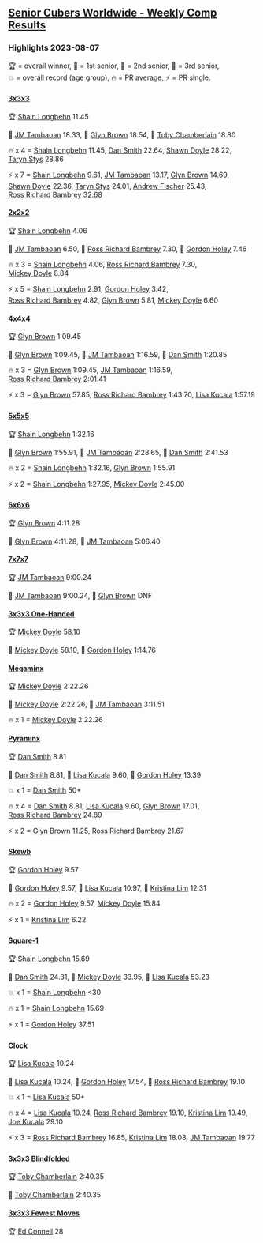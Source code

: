 <style>table {white-space: nowrap;}</style>
<link rel="stylesheet" type="text/css" href="/scw-comp/css/flags.css" />

## [Senior Cubers Worldwide - Weekly Comp Results](/scw-comp/results/)
### Highlights 2023-08-07

<span style="white-space: nowrap;">🏆 = overall winner</span>, <span style="white-space: nowrap;">🥇 = 1st senior</span>, <span style="white-space: nowrap;">🥈 = 2nd senior</span>, <span style="white-space: nowrap;">🥉 = 3rd senior</span>, <span style="white-space: nowrap;">💥 = overall record (age group)</span>, <span style="white-space: nowrap;">🔥 = PR average</span>, <span style="white-space: nowrap;">⚡ = PR single</span>.

#### [3x3x3](333.md)

<span style="white-space: nowrap;">🏆 [Shain Longbehn](../../persons/shain_longbehn/333.md) 11.45</span>

<span style="white-space: nowrap;">🥇 [JM Tambaoan](../../persons/jm_tambaoan/333.md) 18.33</span>, <span style="white-space: nowrap;">🥈 [Glyn Brown](../../persons/glyn_brown/333.md) 18.54</span>, <span style="white-space: nowrap;">🥉 [Toby Chamberlain](../../persons/toby_chamberlain/333.md) 18.80</span>

🔥 x 4 = <span style="white-space: nowrap;">[Shain Longbehn](../../persons/shain_longbehn/333.md) 11.45</span>, <span style="white-space: nowrap;">[Dan Smith](../../persons/dan_smith/333.md) 22.64</span>, <span style="white-space: nowrap;">[Shawn Doyle](../../persons/shawn_doyle/333.md) 28.22</span>, <span style="white-space: nowrap;">[Taryn Stys](../../persons/taryn_stys/333.md) 28.86</span>

⚡ x 7 = <span style="white-space: nowrap;">[Shain Longbehn](../../persons/shain_longbehn/333.md) 9.61</span>, <span style="white-space: nowrap;">[JM Tambaoan](../../persons/jm_tambaoan/333.md) 13.17</span>, <span style="white-space: nowrap;">[Glyn Brown](../../persons/glyn_brown/333.md) 14.69</span>, <span style="white-space: nowrap;">[Shawn Doyle](../../persons/shawn_doyle/333.md) 22.36</span>, <span style="white-space: nowrap;">[Taryn Stys](../../persons/taryn_stys/333.md) 24.01</span>, <span style="white-space: nowrap;">[Andrew Fischer](../../persons/andrew_fischer/333.md) 25.43</span>, <span style="white-space: nowrap;">[Ross Richard Bambrey](../../persons/ross_richard_bambrey/333.md) 32.68</span>

#### [2x2x2](222.md)

<span style="white-space: nowrap;">🏆 [Shain Longbehn](../../persons/shain_longbehn/222.md) 4.06</span>

<span style="white-space: nowrap;">🥇 [JM Tambaoan](../../persons/jm_tambaoan/222.md) 6.50</span>, <span style="white-space: nowrap;">🥈 [Ross Richard Bambrey](../../persons/ross_richard_bambrey/222.md) 7.30</span>, <span style="white-space: nowrap;">🥉 [Gordon Holey](../../persons/gordon_holey/222.md) 7.46</span>

🔥 x 3 = <span style="white-space: nowrap;">[Shain Longbehn](../../persons/shain_longbehn/222.md) 4.06</span>, <span style="white-space: nowrap;">[Ross Richard Bambrey](../../persons/ross_richard_bambrey/222.md) 7.30</span>, <span style="white-space: nowrap;">[Mickey Doyle](../../persons/mickey_doyle/222.md) 8.84</span>

⚡ x 5 = <span style="white-space: nowrap;">[Shain Longbehn](../../persons/shain_longbehn/222.md) 2.91</span>, <span style="white-space: nowrap;">[Gordon Holey](../../persons/gordon_holey/222.md) 3.42</span>, <span style="white-space: nowrap;">[Ross Richard Bambrey](../../persons/ross_richard_bambrey/222.md) 4.82</span>, <span style="white-space: nowrap;">[Glyn Brown](../../persons/glyn_brown/222.md) 5.81</span>, <span style="white-space: nowrap;">[Mickey Doyle](../../persons/mickey_doyle/222.md) 6.60</span>

#### [4x4x4](444.md)

<span style="white-space: nowrap;">🏆 [Glyn Brown](../../persons/glyn_brown/444.md) 1:09.45</span>

<span style="white-space: nowrap;">🥇 [Glyn Brown](../../persons/glyn_brown/444.md) 1:09.45</span>, <span style="white-space: nowrap;">🥈 [JM Tambaoan](../../persons/jm_tambaoan/444.md) 1:16.59</span>, <span style="white-space: nowrap;">🥉 [Dan Smith](../../persons/dan_smith/444.md) 1:20.85</span>

🔥 x 3 = <span style="white-space: nowrap;">[Glyn Brown](../../persons/glyn_brown/444.md) 1:09.45</span>, <span style="white-space: nowrap;">[JM Tambaoan](../../persons/jm_tambaoan/444.md) 1:16.59</span>, <span style="white-space: nowrap;">[Ross Richard Bambrey](../../persons/ross_richard_bambrey/444.md) 2:01.41</span>

⚡ x 3 = <span style="white-space: nowrap;">[Glyn Brown](../../persons/glyn_brown/444.md) 57.85</span>, <span style="white-space: nowrap;">[Ross Richard Bambrey](../../persons/ross_richard_bambrey/444.md) 1:43.70</span>, <span style="white-space: nowrap;">[Lisa Kucala](../../persons/lisa_kucala/444.md) 1:57.19</span>

#### [5x5x5](555.md)

<span style="white-space: nowrap;">🏆 [Shain Longbehn](../../persons/shain_longbehn/555.md) 1:32.16</span>

<span style="white-space: nowrap;">🥇 [Glyn Brown](../../persons/glyn_brown/555.md) 1:55.91</span>, <span style="white-space: nowrap;">🥈 [JM Tambaoan](../../persons/jm_tambaoan/555.md) 2:28.65</span>, <span style="white-space: nowrap;">🥉 [Dan Smith](../../persons/dan_smith/555.md) 2:41.53</span>

🔥 x 2 = <span style="white-space: nowrap;">[Shain Longbehn](../../persons/shain_longbehn/555.md) 1:32.16</span>, <span style="white-space: nowrap;">[Glyn Brown](../../persons/glyn_brown/555.md) 1:55.91</span>

⚡ x 2 = <span style="white-space: nowrap;">[Shain Longbehn](../../persons/shain_longbehn/555.md) 1:27.95</span>, <span style="white-space: nowrap;">[Mickey Doyle](../../persons/mickey_doyle/555.md) 2:45.00</span>

#### [6x6x6](666.md)

<span style="white-space: nowrap;">🏆 [Glyn Brown](../../persons/glyn_brown/666.md) 4:11.28</span>

<span style="white-space: nowrap;">🥇 [Glyn Brown](../../persons/glyn_brown/666.md) 4:11.28</span>, <span style="white-space: nowrap;">🥈 [JM Tambaoan](../../persons/jm_tambaoan/666.md) 5:06.40</span>

#### [7x7x7](777.md)

<span style="white-space: nowrap;">🏆 [JM Tambaoan](../../persons/jm_tambaoan/777.md) 9:00.24</span>

<span style="white-space: nowrap;">🥇 [JM Tambaoan](../../persons/jm_tambaoan/777.md) 9:00.24</span>, <span style="white-space: nowrap;">🥈 [Glyn Brown](../../persons/glyn_brown/777.md) DNF</span>

#### [3x3x3 One-Handed](333oh.md)

<span style="white-space: nowrap;">🏆 [Mickey Doyle](../../persons/mickey_doyle/333oh.md) 58.10</span>

<span style="white-space: nowrap;">🥇 [Mickey Doyle](../../persons/mickey_doyle/333oh.md) 58.10</span>, <span style="white-space: nowrap;">🥈 [Gordon Holey](../../persons/gordon_holey/333oh.md) 1:14.76</span>

#### [Megaminx](minx.md)

<span style="white-space: nowrap;">🏆 [Mickey Doyle](../../persons/mickey_doyle/minx.md) 2:22.26</span>

<span style="white-space: nowrap;">🥇 [Mickey Doyle](../../persons/mickey_doyle/minx.md) 2:22.26</span>, <span style="white-space: nowrap;">🥈 [JM Tambaoan](../../persons/jm_tambaoan/minx.md) 3:11.51</span>

🔥 x 1 = <span style="white-space: nowrap;">[Mickey Doyle](../../persons/mickey_doyle/minx.md) 2:22.26</span>

#### [Pyraminx](pyram.md)

<span style="white-space: nowrap;">🏆 [Dan Smith](../../persons/dan_smith/pyram.md) 8.81</span>

<span style="white-space: nowrap;">🥇 [Dan Smith](../../persons/dan_smith/pyram.md) 8.81</span>, <span style="white-space: nowrap;">🥈 [Lisa Kucala](../../persons/lisa_kucala/pyram.md) 9.60</span>, <span style="white-space: nowrap;">🥉 [Gordon Holey](../../persons/gordon_holey/pyram.md) 13.39</span>

💥 x 1 = <span style="white-space: nowrap;">[Dan Smith](../../persons/dan_smith/pyram.md) 50+</span>

🔥 x 4 = <span style="white-space: nowrap;">[Dan Smith](../../persons/dan_smith/pyram.md) 8.81</span>, <span style="white-space: nowrap;">[Lisa Kucala](../../persons/lisa_kucala/pyram.md) 9.60</span>, <span style="white-space: nowrap;">[Glyn Brown](../../persons/glyn_brown/pyram.md) 17.01</span>, <span style="white-space: nowrap;">[Ross Richard Bambrey](../../persons/ross_richard_bambrey/pyram.md) 24.89</span>

⚡ x 2 = <span style="white-space: nowrap;">[Glyn Brown](../../persons/glyn_brown/pyram.md) 11.25</span>, <span style="white-space: nowrap;">[Ross Richard Bambrey](../../persons/ross_richard_bambrey/pyram.md) 21.67</span>

#### [Skewb](skewb.md)

<span style="white-space: nowrap;">🏆 [Gordon Holey](../../persons/gordon_holey/skewb.md) 9.57</span>

<span style="white-space: nowrap;">🥇 [Gordon Holey](../../persons/gordon_holey/skewb.md) 9.57</span>, <span style="white-space: nowrap;">🥈 [Lisa Kucala](../../persons/lisa_kucala/skewb.md) 10.97</span>, <span style="white-space: nowrap;">🥉 [Kristina Lim](../../persons/kristina_lim/skewb.md) 12.31</span>

🔥 x 2 = <span style="white-space: nowrap;">[Gordon Holey](../../persons/gordon_holey/skewb.md) 9.57</span>, <span style="white-space: nowrap;">[Mickey Doyle](../../persons/mickey_doyle/skewb.md) 15.84</span>

⚡ x 1 = <span style="white-space: nowrap;">[Kristina Lim](../../persons/kristina_lim/skewb.md) 6.22</span>

#### [Square-1](sq1.md)

<span style="white-space: nowrap;">🏆 [Shain Longbehn](../../persons/shain_longbehn/sq1.md) 15.69</span>

<span style="white-space: nowrap;">🥇 [Dan Smith](../../persons/dan_smith/sq1.md) 24.31</span>, <span style="white-space: nowrap;">🥈 [Mickey Doyle](../../persons/mickey_doyle/sq1.md) 33.95</span>, <span style="white-space: nowrap;">🥉 [Lisa Kucala](../../persons/lisa_kucala/sq1.md) 53.23</span>

💥 x 1 = <span style="white-space: nowrap;">[Shain Longbehn](../../persons/shain_longbehn/sq1.md) <30</span>

🔥 x 1 = <span style="white-space: nowrap;">[Shain Longbehn](../../persons/shain_longbehn/sq1.md) 15.69</span>

⚡ x 1 = <span style="white-space: nowrap;">[Gordon Holey](../../persons/gordon_holey/sq1.md) 37.51</span>

#### [Clock](clock.md)

<span style="white-space: nowrap;">🏆 [Lisa Kucala](../../persons/lisa_kucala/clock.md) 10.24</span>

<span style="white-space: nowrap;">🥇 [Lisa Kucala](../../persons/lisa_kucala/clock.md) 10.24</span>, <span style="white-space: nowrap;">🥈 [Gordon Holey](../../persons/gordon_holey/clock.md) 17.54</span>, <span style="white-space: nowrap;">🥉 [Ross Richard Bambrey](../../persons/ross_richard_bambrey/clock.md) 19.10</span>

💥 x 1 = <span style="white-space: nowrap;">[Lisa Kucala](../../persons/lisa_kucala/clock.md) 50+</span>

🔥 x 4 = <span style="white-space: nowrap;">[Lisa Kucala](../../persons/lisa_kucala/clock.md) 10.24</span>, <span style="white-space: nowrap;">[Ross Richard Bambrey](../../persons/ross_richard_bambrey/clock.md) 19.10</span>, <span style="white-space: nowrap;">[Kristina Lim](../../persons/kristina_lim/clock.md) 19.49</span>, <span style="white-space: nowrap;">[Joe Kucala](../../persons/joe_kucala/clock.md) 29.10</span>

⚡ x 3 = <span style="white-space: nowrap;">[Ross Richard Bambrey](../../persons/ross_richard_bambrey/clock.md) 16.85</span>, <span style="white-space: nowrap;">[Kristina Lim](../../persons/kristina_lim/clock.md) 18.08</span>, <span style="white-space: nowrap;">[JM Tambaoan](../../persons/jm_tambaoan/clock.md) 19.77</span>

#### [3x3x3 Blindfolded](333bf.md)

<span style="white-space: nowrap;">🏆 [Toby Chamberlain](../../persons/toby_chamberlain/333bf.md) 2:40.35</span>

<span style="white-space: nowrap;">🥇 [Toby Chamberlain](../../persons/toby_chamberlain/333bf.md) 2:40.35</span>

#### [3x3x3 Fewest Moves](333fm.md)

<span style="white-space: nowrap;">🏆 [Ed Connell](../../persons/ed_connell/333fm.md) 28</span>


<!-- Global site tag (gtag.js) - Google Analytics -->
<script async src="https://www.googletagmanager.com/gtag/js?id=UA-86348435-3"></script>
<script>window.dataLayer = window.dataLayer || []; function gtag() {dataLayer.push(arguments);} gtag('js', new Date()); gtag('config', 'UA-86348435-3');</script>
